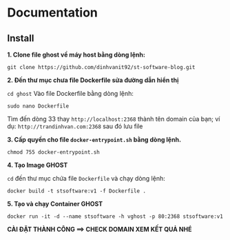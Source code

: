 # Documentation
## Install

**1. Clone file ghost về máy host bằng dòng lệnh:**

```
git clone https://github.com/dinhvanit92/st-software-blog.git
```
**2. Đến thư mục chưa file Dockerfile sửa đường dẫn hiển thị**

```cd ghost```
Vào file Dockerfile bằng dòng lệnh: 

```sudo nano Dockerfile```

Tìm đến dòng 33 thay `http://localhost:2368` thành tên domain của bạn; ví dụ: `http://trandinhvan.com:2368` sau đó lưu file 

**3. Cấp quyền cho file `docker-entrypoint.sh` bằng dòng lệnh.**

```
chmod 755 docker-entrypoint.sh
```
**4. Tạo Image GHOST**

`cd` đến thư mục chứa file `Dockerfile` và chạy dòng lệnh:

```
docker build -t stsoftware:v1 -f Dockerfile .
```

**5. Tạo và chạy Container GHOST**

```
docker run -it -d --name stsoftware -h vghost -p 80:2368 stsoftware:v1
```

**CÀI ĐẶT THÀNH CÔNG ==> CHECK DOMAIN XEM KẾT QUẢ NHÉ**
